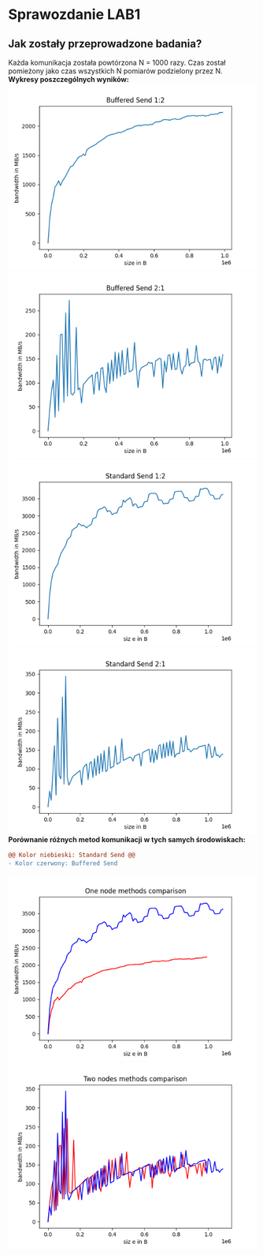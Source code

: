
# Sprawozdanie LAB1
## Jak zostały przeprowadzone badania? <br />
Każda komunikacja została powtórzona N = 1000 razy. Czas został pomieżony jako czas wszystkich N pomiarów podzielony przez N. <br />
**Wykresy poszczególnych wyników:**
![alt_text](https://github.com/bszlacht/mpr/blob/main/plots/bs12.png)<br />
![alt_text](https://github.com/bszlacht/mpr/blob/main/plots/bs21.png)<br />
![alt_text](https://github.com/bszlacht/mpr/blob/main/plots/ss12.png)<br />
![alt_text](https://github.com/bszlacht/mpr/blob/main/plots/ss21.png)<br />
**Porównanie różnych metod komunikacji w tych samych środowiskach:**<br />
```diff
@@ Kolor niebieski: Standard Send @@
- Kolor czerwony: Buffered Send
```
![alt_text](https://github.com/bszlacht/mpr/blob/main/plots/comparisononenode.png)<br />
![alt_text](https://github.com/bszlacht/mpr/blob/main/plots/twonodescomparison.png)<br />



